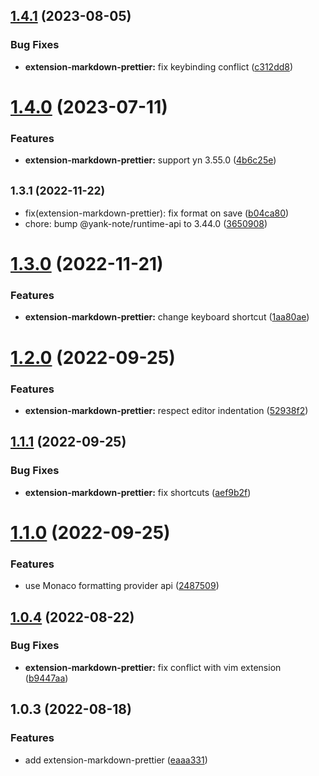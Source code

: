 ## [1.4.1](https://github.com/purocean/yank-note-extension/compare/extension-markdown-prettier-1.4.0...extension-markdown-prettier-1.4.1) (2023-08-05)


### Bug Fixes

* **extension-markdown-prettier:** fix keybinding conflict ([c312dd8](https://github.com/purocean/yank-note-extension/commit/c312dd885e4bbe033a74b052d4bfc679beaaa277))



# [1.4.0](https://github.com/purocean/yank-note-extension/compare/extension-markdown-prettier-1.3.1...extension-markdown-prettier-1.4.0) (2023-07-11)


### Features

* **extension-markdown-prettier:** support yn 3.55.0 ([4b6c25e](https://github.com/purocean/yank-note-extension/commit/4b6c25eb4e2f7a293760a77d840168ca90c13f6a))



## <small>1.3.1 (2022-11-22)</small>

* fix(extension-markdown-prettier): fix format on save ([b04ca80](https://github.com/purocean/yank-note-extension/commit/b04ca80))
* chore: bump @yank-note/runtime-api to 3.44.0 ([3650908](https://github.com/purocean/yank-note-extension/commit/3650908))



# [1.3.0](https://github.com/purocean/yank-note-extension/compare/extension-markdown-prettier-1.2.0...extension-markdown-prettier-1.3.0) (2022-11-21)


### Features

* **extension-markdown-prettier:** change keyboard shortcut ([1aa80ae](https://github.com/purocean/yank-note-extension/commit/1aa80ae0cb661c3142d927c2fee908ac66a40dfe))



# [1.2.0](https://github.com/purocean/yank-note-extension/compare/extension-markdown-prettier-1.1.1...extension-markdown-prettier-1.2.0) (2022-09-25)


### Features

* **extension-markdown-prettier:** respect editor indentation ([52938f2](https://github.com/purocean/yank-note-extension/commit/52938f23db2b1211f87349a513c00d79032dbe29))



## [1.1.1](https://github.com/purocean/yank-note-extension/compare/extension-markdown-prettier-1.1.0...extension-markdown-prettier-1.1.1) (2022-09-25)


### Bug Fixes

* **extension-markdown-prettier:** fix shortcuts ([aef9b2f](https://github.com/purocean/yank-note-extension/commit/aef9b2f8fa8afdfe625a0342481b70ddf7f049e7))



# [1.1.0](https://github.com/purocean/yank-note-extension/compare/extension-markdown-prettier-1.0.4...extension-markdown-prettier-1.1.0) (2022-09-25)


### Features

* use Monaco formatting provider api ([2487509](https://github.com/purocean/yank-note-extension/commit/2487509b3c1c8b66798198b90957b212ce4420aa))



## [1.0.4](https://github.com/purocean/yank-note-extension/compare/extension-markdown-prettier-1.0.3...extension-markdown-prettier-1.0.4) (2022-08-22)


### Bug Fixes

* **extension-markdown-prettier:** fix conflict with vim extension ([b9447aa](https://github.com/purocean/yank-note-extension/commit/b9447aa6a827ecedb5d3ab14e679df8b10753aad))



## 1.0.3 (2022-08-18)


### Features

* add extension-markdown-prettier ([eaaa331](https://github.com/purocean/yank-note-extension/commit/eaaa331cebb973411e0d84afa92e1caeef4992fc))



